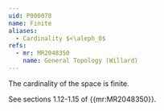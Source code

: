 ```yaml
---
uid: P000078
name: Finite
aliases:
  - Cardinality $<\aleph_0$
refs:
  - mr: MR2048350
    name: General Topology (Willard)
---
```


The cardinality of the space is finite.

See sections 1.12-1.15 of {{mr:MR2048350}}.
